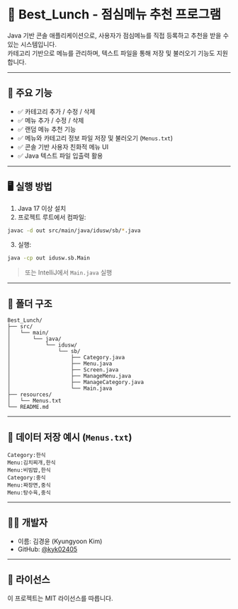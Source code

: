 # 🍱 Best_Lunch - 점심메뉴 추천 프로그램

Java 기반 콘솔 애플리케이션으로, 사용자가 점심메뉴를 직접 등록하고 추천을 받을 수 있는 시스템입니다.  
카테고리 기반으로 메뉴를 관리하며, 텍스트 파일을 통해 저장 및 불러오기 기능도 지원합니다.

---

## 📌 주요 기능

- ✅ 카테고리 추가 / 수정 / 삭제
- ✅ 메뉴 추가 / 수정 / 삭제
- ✅ 랜덤 메뉴 추천 기능
- ✅ 메뉴와 카테고리 정보 파일 저장 및 불러오기 (`Menus.txt`)
- ✅ 콘솔 기반 사용자 친화적 메뉴 UI
- ✅ Java 텍스트 파일 입출력 활용

---

## 🖥️ 실행 방법

1. Java 17 이상 설치
2. 프로젝트 루트에서 컴파일:

```bash
javac -d out src/main/java/idusw/sb/*.java
```

3. 실행:

```bash
java -cp out idusw.sb.Main
```

> 또는 IntelliJ에서 `Main.java` 실행

---

## 📂 폴더 구조

```
Best_Lunch/
├── src/
│   └── main/
│       └── java/
│           └── idusw/
│               └── sb/
│                   ├── Category.java
│                   ├── Menu.java
│                   ├── Screen.java
│                   ├── ManageMenu.java
│                   ├── ManageCategory.java
│                   └── Main.java
├── resources/
│   └── Menus.txt
└── README.md
```

---

## 💾 데이터 저장 예시 (`Menus.txt`)

```
Category:한식
Menu:김치찌개,한식
Menu:비빔밥,한식
Category:중식
Menu:짜장면,중식
Menu:탕수육,중식
```

---

## 👨‍💻 개발자

- 이름: 김경윤 (Kyungyoon Kim)
- GitHub: [@kyk02405](https://github.com/kyk02405)

---

## 📜 라이선스

이 프로젝트는 MIT 라이선스를 따릅니다.
